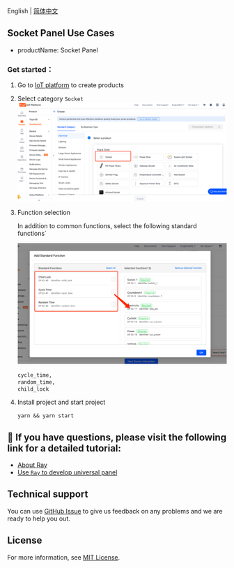 English[](README.md) | [简体中文](README_zh.md)

## Socket Panel Use Cases

- productName: Socket Panel

### Get started：

1. Go to [IoT platform](https://iot.tuya.com/) to create products

2. Select category `Socket`
   ![功能选择](./images/iot01.png)
3. Function selection

   In addition to common functions, select the following standard functions`

   ![功能选择](./images/iot02.png)

   ```
   cycle_time,
   random_time,
   child_lock
   ```

4. Install project and start project

   ```
   yarn && yarn start
   ```

## :rocket: If you have questions, please visit the following link for a detailed tutorial:

- [About Ray](https://developer.tuya.com/cn/ray)
- [Use `Ray` to develop universal panel](https://developer.tuya.com/cn/miniapp-codelabs/codelabs/panelmore-guide/index.html#0)

## Technical support

You can use [GitHub Issue](https://github.com/Tuya-Community/tuya-ray-demo/issues) to give us feedback on any problems and we are ready to help you out.

## License

For more information, see [MIT License](LICENSE).
